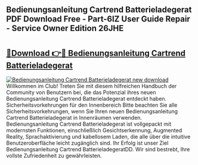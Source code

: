 ## Bedienungsanleitung Cartrend Batterieladegerat PDF Download Free - Part-6IZ User Guide Repair - Service Owner Edition 26JHE

# <h2><a href="http://df41dln.blite.top/?on=Bedienungsanleitung+Cartrend+Batterieladegerat">🔗Download 👉🔴 Bedienungsanleitung Cartrend Batterieladegerat</a></h2>

[![Bedienungsanleitung Cartrend Batterieladegerat new download](https://i.imgur.com/lujVjoI.png)](http://df41dln.blite.top/?on=Bedienungsanleitung+Cartrend+Batterieladegerat)
Willkommen im Club! Treten Sie mit diesem hilfreichen Handbuch der Community von Benutzern bei, die das Potenzial ihres neuen Bedienungsanleitung Cartrend Batterieladegerat entdeckt haben. Sicherheitsvorkehrungen für den Innenbereich Bitte beachten Sie alle Sicherheitsvorkehrungen, wenn Sie Ihren neuen Bedienungsanleitung Cartrend Batterieladegerat in Innenräumen verwenden. Bedienungsanleitung Cartrend Batterieladegerat ist vollgepackt mit modernsten Funktionen, einschließlich Gesichtserkennung, Augmented Reality, Sprachaktivierung und kabellosem Laden, die alle über die intuitive Benutzeroberfläche leicht zugänglich sind. Ihr Erfolg ist unser Ziel Bedienungsanleitung Cartrend BatterieladegeratDD. Wir sind bestrebt, Ihre vollste Zufriedenheit zu gewährleisten.
